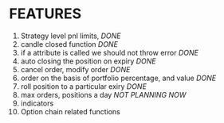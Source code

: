 
# FEATURES
1. Strategy level pnl limits, *DONE*
2. candle closed function *DONE*
3. if a attribute is called we should not throw error *DONE*
4. auto closing the position on expiry *DONE*
5. cancel order, modify order *DONE*
6. order on the basis of portfolio percentage, and value *DONE*
7. roll position to a particular exiry *DONE*
8. max orders, positions a day *NOT PLANNING NOW*
9. indicators
10. Option chain related functions